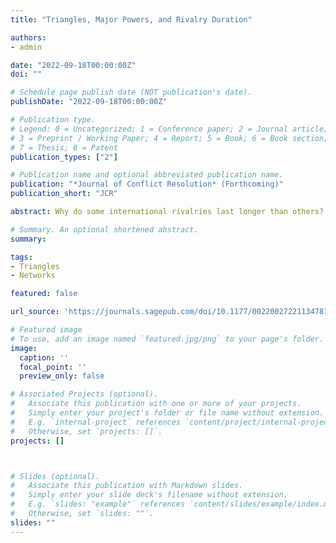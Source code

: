```yaml
---
title: "Triangles, Major Powers, and Rivalry Duration"

authors:
- admin

date: "2022-09-18T00:00:00Z"
doi: ""

# Schedule page publish date (NOT publication's date).
publishDate: "2022-09-18T00:00:00Z"

# Publication type.
# Legend: 0 = Uncategorized; 1 = Conference paper; 2 = Journal article;
# 3 = Preprint / Working Paper; 4 = Report; 5 = Book; 6 = Book section;
# 7 = Thesis; 8 = Patent
publication_types: ["2"]

# Publication name and optional abbreviated publication name.
publication: "*Journal of Conflict Resolution* (Forthcoming)"
publication_short: "JCR"

abstract: Why do some international rivalries last longer than others? Most rivalry literature focuses on the dyadic interactions within rivalries, but most rivalries have been connected to other rivalries. This paper examines a rivalry’s overlapping immediate strategic environment focusing on the countries directly connected via rivalries or alliances. Specifically, I consider how rivals are connected to third parties as common enemies, common friends, or mixed. I focus on three mechanisms to explain the third parties’ influence on the focal rivalry. First, a rivalry is more likely to end when it has common allies (information flow) or common enemies (prioritization). Second, a rivalry with mixed third parties is more likely to endure (stable blocs). Analyses of rivalry duration show that the duration of minor-minor rivalries is more likely to be influenced by common allies and mixed third parties, while that of major-minor rivalries is more likely to be affected by common enemies.

# Summary. An optional shortened abstract.
summary:

tags:
- Triangles
- Networks

featured: false

url_source: 'https://journals.sagepub.com/doi/10.1177/00220027221134781'

# Featured image
# To use, add an image named `featured.jpg/png` to your page's folder. 
image:
  caption: ''
  focal_point: ''
  preview_only: false

# Associated Projects (optional).
#   Associate this publication with one or more of your projects.
#   Simply enter your project's folder or file name without extension.
#   E.g. `internal-project` references `content/project/internal-project/index.md`.
#   Otherwise, set `projects: []`.
projects: []



# Slides (optional).
#   Associate this publication with Markdown slides.
#   Simply enter your slide deck's filename without extension.
#   E.g. `slides: "example"` references `content/slides/example/index.md`.
#   Otherwise, set `slides: ""`.
slides: ""
---
```




